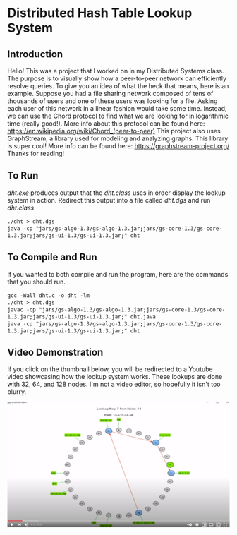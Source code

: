 # Distributed Hash Table Lookup System
## Introduction
Hello!
This was a project that I worked on in my Distributed Systems class. The purpose is to visually show how a 
peer-to-peer network can efficiently resolve queries. To give you an idea of what the heck that means, here is an 
example. Suppose you had a file sharing network composed of tens of thousands of users and one of these users was 
looking for a file. Asking each user of this network in a linear fashion would take some time. Instead, we can use the
Chord protocol to find what we are looking for in logarithmic time (really good!). More info about this protocol can be
found here: https://en.wikipedia.org/wiki/Chord_(peer-to-peer) This project also uses GraphStream, a library used for 
modeling and analyzing graphs. This library is super cool! More info can be found here: https://graphstream-project.org/
Thanks for reading!
## To Run
*dht.exe* produces output that the *dht.class* uses in order display the lookup system in action. Redirect this output
into a file called *dht.dgs* and run *dht.class*

    ./dht > dht.dgs
    java -cp "jars/gs-algo-1.3/gs-algo-1.3.jar;jars/gs-core-1.3/gs-core-1.3.jar;jars/gs-ui-1.3/gs-ui-1.3.jar;" dht
## To Compile and Run
If you wanted to both compile and run the program, here are the commands that you should run.

    gcc -Wall dht.c -o dht -lm
    ./dht > dht.dgs
    javac -cp "jars/gs-algo-1.3/gs-algo-1.3.jar;jars/gs-core-1.3/gs-core-1.3.jar;jars/gs-ui-1.3/gs-ui-1.3.jar;" dht.java
    java -cp "jars/gs-algo-1.3/gs-algo-1.3.jar;jars/gs-core-1.3/gs-core-1.3.jar;jars/gs-ui-1.3/gs-ui-1.3.jar;" dht
## Video Demonstration
If you click on the thumbnail below, you will be redirected to a Youtube video showcasing how the lookup system works.
These lookups are done with 32, 64, and 128 nodes. I'm not a video editor, so hopefully it isn't too blurry.

[![Thumbnail](READMEImage/Thumbnail.PNG)](https://youtu.be/s5xbywJmUX4 "Thumbnail")